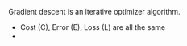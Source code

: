 Gradient descent is an iterative optimizer algorithm.

-   Cost (C), Error (E), Loss (L) are all the same
-
